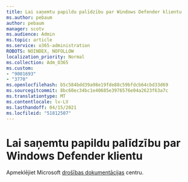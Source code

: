 ```yaml
---
title: Lai saņemtu papildu palīdzību par Windows Defender klientu
ms.author: pebaum
author: pebaum
manager: scotv
ms.audience: Admin
ms.topic: article
ms.service: o365-administration
ROBOTS: NOINDEX, NOFOLLOW
localization_priority: Normal
ms.collection: Adm_O365
ms.custom:
- "9001693"
- "3770"
ms.openlocfilehash: b5c584bdd39a98e19fde88c59bfdcb64cbd33d69
ms.sourcegitcommit: 8bc60ec34bc1e40685e3976576e04a2623f63a7c
ms.translationtype: MT
ms.contentlocale: lv-LV
ms.lasthandoff: 04/15/2021
ms.locfileid: "51812507"
---
```

# <a name="for-more-help-with-windows-defender-client"></a>Lai saņemtu papildu palīdzību par Windows Defender klientu

Apmeklējiet Microsoft [drošības dokumentācijas](https://docs.microsoft.com/security/#pivot=products&panel=products1) centru.
